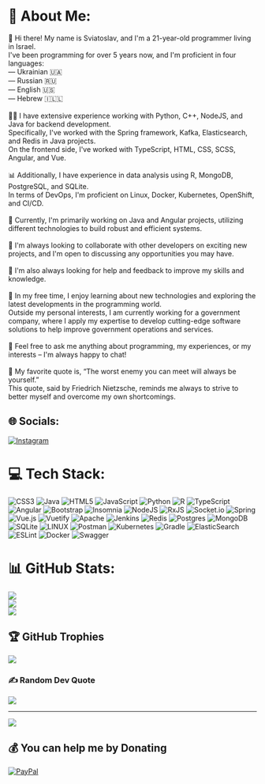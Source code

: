 # 💫 About Me:
👋 Hi there! My name is Sviatoslav, and I'm a 21-year-old programmer living in Israel.<br>I've been programming for over 5 years now, and I'm proficient in four languages:<br>   — Ukrainian :ukraine:<br>   — Russian :ru:<br>   — English :us:<br>   — Hebrew :israel:🇱<br><br>👨‍💻 I have extensive experience working with Python, C++, NodeJS, and Java for backend development.<br>Specifically, I've worked with the Spring framework, Kafka, Elasticsearch, and Redis in Java projects.<br>On the frontend side, I've worked with TypeScript, HTML, CSS, SCSS, Angular, and Vue.<br><br>📊 Additionally, I have experience in data analysis using R, MongoDB, PostgreSQL, and SQLite.<br>In terms of DevOps, I'm proficient on Linux, Docker, Kubernetes, OpenShift, and CI/CD.<br><br>🔭 Currently, I'm primarily working on Java and Angular projects, utilizing different technologies to build robust and efficient systems.<br><br>👯 I'm always looking to collaborate with other developers on exciting new projects, and I'm open to discussing any opportunities you may have.<br><br>🤝 I'm also always looking for help and feedback to improve my skills and knowledge.<br><br>🌱 In my free time, I enjoy learning about new technologies and exploring the latest developments in the programming world.<br>Outside my personal interests, I am currently working for a government company, where I apply my expertise to develop cutting-edge software solutions to help improve government operations and services.<br><br>💬 Feel free to ask me anything about programming, my experiences, or my interests – I'm always happy to chat!<br><br>🌟 My favorite quote is, “The worst enemy you can meet will always be yourself.” <br>This quote, said by Friedrich Nietzsche, reminds me always to strive to better myself and overcome my own shortcomings.


## 🌐 Socials:
[![Instagram](https://img.shields.io/badge/Instagram-%23E4405F.svg?logo=Instagram&logoColor=white)](https://instagram.com/svyat.petr) 

# 💻 Tech Stack:
![CSS3](https://img.shields.io/badge/css3-%231572B6.svg?style=plastic&logo=css3&logoColor=white) ![Java](https://img.shields.io/badge/java-%23ED8B00.svg?style=plastic&logo=java&logoColor=white) ![HTML5](https://img.shields.io/badge/html5-%23E34F26.svg?style=plastic&logo=html5&logoColor=white) ![JavaScript](https://img.shields.io/badge/javascript-%23323330.svg?style=plastic&logo=javascript&logoColor=%23F7DF1E) ![Python](https://img.shields.io/badge/python-3670A0?style=plastic&logo=python&logoColor=ffdd54) ![R](https://img.shields.io/badge/r-%23276DC3.svg?style=plastic&logo=r&logoColor=white) ![TypeScript](https://img.shields.io/badge/typescript-%23007ACC.svg?style=plastic&logo=typescript&logoColor=white) ![Angular](https://img.shields.io/badge/angular-%23DD0031.svg?style=plastic&logo=angular&logoColor=white) ![Bootstrap](https://img.shields.io/badge/bootstrap-%23563D7C.svg?style=plastic&logo=bootstrap&logoColor=white) ![Insomnia](https://img.shields.io/badge/Insomnia-black?style=plastic&logo=insomnia&logoColor=5849BE) ![NodeJS](https://img.shields.io/badge/node.js-6DA55F?style=plastic&logo=node.js&logoColor=white) ![RxJS](https://img.shields.io/badge/rxjs-%23B7178C.svg?style=plastic&logo=reactivex&logoColor=white) ![Socket.io](https://img.shields.io/badge/Socket.io-black?style=plastic&logo=socket.io&badgeColor=010101) ![Spring](https://img.shields.io/badge/spring-%236DB33F.svg?style=plastic&logo=spring&logoColor=white) ![Vue.js](https://img.shields.io/badge/vuejs-%2335495e.svg?style=plastic&logo=vuedotjs&logoColor=%234FC08D) ![Vuetify](https://img.shields.io/badge/Vuetify-1867C0?style=plastic&logo=vuetify&logoColor=AEDDFF) ![Apache](https://img.shields.io/badge/apache-%23D42029.svg?style=plastic&logo=apache&logoColor=white) ![Jenkins](https://img.shields.io/badge/jenkins-%232C5263.svg?style=plastic&logo=jenkins&logoColor=white) ![Redis](https://img.shields.io/badge/redis-%23DD0031.svg?style=plastic&logo=redis&logoColor=white) ![Postgres](https://img.shields.io/badge/postgres-%23316192.svg?style=plastic&logo=postgresql&logoColor=white) ![MongoDB](https://img.shields.io/badge/MongoDB-%234ea94b.svg?style=plastic&logo=mongodb&logoColor=white) ![SQLite](https://img.shields.io/badge/sqlite-%2307405e.svg?style=plastic&logo=sqlite&logoColor=white) ![LINUX](https://img.shields.io/badge/Linux-FCC624?style=plastic&logo=linux&logoColor=black) ![Postman](https://img.shields.io/badge/Postman-FF6C37?style=plastic&logo=postman&logoColor=white) ![Kubernetes](https://img.shields.io/badge/kubernetes-%23326ce5.svg?style=plastic&logo=kubernetes&logoColor=white) ![Gradle](https://img.shields.io/badge/Gradle-02303A.svg?style=plastic&logo=Gradle&logoColor=white) ![ElasticSearch](https://img.shields.io/badge/-ElasticSearch-005571?style=plastic&logo=elasticsearch) ![ESLint](https://img.shields.io/badge/ESLint-4B3263?style=plastic&logo=eslint&logoColor=white) ![Docker](https://img.shields.io/badge/docker-%230db7ed.svg?style=plastic&logo=docker&logoColor=white) ![Swagger](https://img.shields.io/badge/-Swagger-%23Clojure?style=plastic&logo=swagger&logoColor=white)
# 📊 GitHub Stats:
![](https://github-readme-stats.vercel.app/api?username=Azrael-Sv&theme=tokyonight&hide_border=false&include_all_commits=true&count_private=false)<br/>
![](https://github-readme-streak-stats.herokuapp.com/?user=Azrael-Sv&theme=tokyonight&hide_border=false)<br/>
![](https://github-readme-stats.vercel.app/api/top-langs/?username=Azrael-Sv&theme=tokyonight&hide_border=false&include_all_commits=true&count_private=false&layout=compact)

## 🏆 GitHub Trophies
![](https://github-profile-trophy.vercel.app/?username=Azrael-Sv&theme=tokyonight&no-frame=false&no-bg=false&margin-w=4)

### ✍️ Random Dev Quote
![](https://quotes-github-readme.vercel.app/api?type=horizontal&theme=tokyonight)

---
[![](https://visitcount.itsvg.in/api?id=Azrael-Sv&icon=0&color=6)](https://visitcount.itsvg.in)

  ## 💰 You can help me by Donating
  [![PayPal](https://img.shields.io/badge/PayPal-00457C?style=for-the-badge&logo=paypal&logoColor=white)](https://paypal.me/sviatp) 

  
<!-- Proudly created with GPRM ( https://gprm.itsvg.in ) -->
